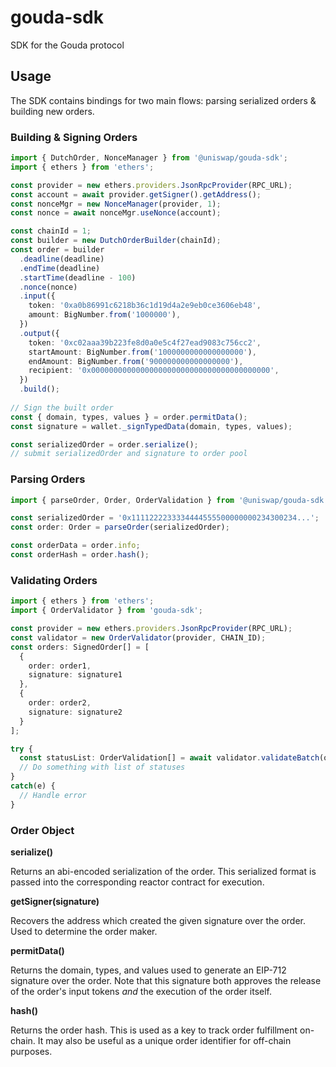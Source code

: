 # gouda-sdk

SDK for the Gouda protocol

## Usage

The SDK contains bindings for two main flows: parsing serialized orders & building new orders.

### Building & Signing Orders

```ts
import { DutchOrder, NonceManager } from '@uniswap/gouda-sdk';
import { ethers } from 'ethers';

const provider = new ethers.providers.JsonRpcProvider(RPC_URL);
const account = await provider.getSigner().getAddress(); 
const nonceMgr = new NonceManager(provider, 1); 
const nonce = await nonceMgr.useNonce(account); 

const chainId = 1;
const builder = new DutchOrderBuilder(chainId);
const order = builder
  .deadline(deadline)
  .endTime(deadline)
  .startTime(deadline - 100)
  .nonce(nonce)
  .input({
    token: '0xa0b86991c6218b36c1d19d4a2e9eb0ce3606eb48',
    amount: BigNumber.from('1000000'),
  })
  .output({
    token: '0xc02aaa39b223fe8d0a0e5c4f27ead9083c756cc2',
    startAmount: BigNumber.from('1000000000000000000'),
    endAmount: BigNumber.from('900000000000000000'),
    recipient: '0x0000000000000000000000000000000000000000',
  })
  .build();
 
// Sign the built order 
const { domain, types, values } = order.permitData();
const signature = wallet._signTypedData(domain, types, values);

const serializedOrder = order.serialize();
// submit serializedOrder and signature to order pool
```

### Parsing Orders
```ts
import { parseOrder, Order, OrderValidation } from '@uniswap/gouda-sdk';

const serializedOrder = '0x1111222233334444555500000000234300234...';
const order: Order = parseOrder(serializedOrder);

const orderData = order.info;
const orderHash = order.hash();
```
### Validating Orders 
```ts
import { ethers } from 'ethers';
import { OrderValidator } from 'gouda-sdk';

const provider = new ethers.providers.JsonRpcProvider(RPC_URL);
const validator = new OrderValidator(provider, CHAIN_ID); 
const orders: SignedOrder[] = [
  {
    order: order1, 
    signature: signature1
  }, 
  {
    order: order2, 
    signature: signature2
  }
]; 

try {
  const statusList: OrderValidation[] = await validator.validateBatch(orders); 
  // Do something with list of statuses 
}
catch(e) {
  // Handle error
}

```

### Order Object

**serialize()**

Returns an abi-encoded serialization of the order. This serialized format is passed into the corresponding reactor contract for execution.


**getSigner(signature)**

Recovers the address which created the given signature over the order. Used to determine the order maker.


**permitData()**

Returns the domain, types, and values used to generate an EIP-712 signature over the order. Note that this signature both approves the release of the order's input tokens _and_ the execution of the order itself.


**hash()**

Returns the order hash. This is used as a key to track order fulfillment on-chain. It may also be useful as a unique order identifier for off-chain purposes.

